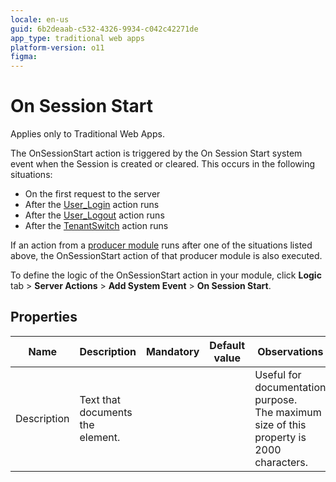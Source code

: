 ```yaml
---
locale: en-us
guid: 6b2deaab-c532-4326-9934-c042c42271de
app_type: traditional web apps
platform-version: o11
figma:
---
```


# On Session Start

<div class="info" markdown="1">

Applies only to Traditional Web Apps.

</div>

The OnSessionStart action is triggered by the On Session Start system event when the Session is created or cleared. This occurs in the following situations:

* On the first request to the server
* After the [User_Login](../../apis/auto/users-api.final.md#User_Login) action runs
* After the [User_Logout](../../apis/auto/users-api.final.md#User_Logout) action runs
* After the [TenantSwitch](../../apis/auto/system-actions.final.md#TenantSwitch) action runs

If an action from a [producer module](../../../develop/reuse-and-refactor/expose-and-reuse.md) runs after one of the situations listed above, the OnSessionStart action of that producer module is also executed.

To define the logic of the OnSessionStart action in your module, click **Logic** tab > **Server Actions** > **Add System Event** > **On Session Start**.

## Properties

<table markdown="1">
<thead>
<tr>
<th>Name</th>
<th>Description</th>
<th>Mandatory</th>
<th>Default value</th>
<th>Observations</th>
</tr>
</thead>
<tbody>
<tr>
<td title="Description">Description</td>
<td>Text that documents the element.</td>
<td></td>
<td></td>
<td>Useful for documentation purpose.<br/>The maximum size of this property is 2000 characters.</td>
</tr>
</tbody>
</table>

